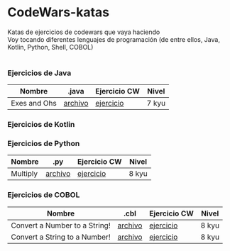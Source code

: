 # CodeWars-katas
Katas de ejercicios de codewars que vaya haciendo<br>
Voy tocando diferentes lenguajes de programación (de entre ellos, Java, Kotlin, Python, Shell, COBOL)<br>
<br>

### Ejercicios de Java

|  Nombre | .java | Ejercicio CW | Nivel |
|---|---|---|---|
| Exes and Ohs | [archivo](https://github.com/insonyy/CodeWars-katas/blob/main/java/ExsAndOhs.java)  |  [ejercicio](https://www.codewars.com/kata/55908aad6620c066bc00002a) | 7 kyu |


### Ejercicios de Kotlin

### Ejercicios de Python

|  Nombre | .py | Ejercicio CW | Nivel |
|---|---|---|---|
| Multiply | [archivo](https://github.com/insonyy/CodeWars-katas/blob/main/python/multiply.py)  |  [ejercicio](https://www.codewars.com/kata/50654ddff44f800200000004) | 8 kyu |

### Ejercicios de COBOL

|  Nombre | .cbl | Ejercicio CW | Nivel |
|---|---|---|---|
| Convert a Number to a String! | [archivo](https://github.com/insonyy/CodeWars-katas/blob/main/cobol/numbertostring.cbl)  |  [ejercicio](https://www.codewars.com/kata/5265326f5fda8eb1160004c8) | 8 kyu |
| Convert a String to a Number! | [archivo](https://github.com/insonyy/CodeWars-katas/blob/main/cobol/stringtonumber.cbl) | [ejercicio](https://www.codewars.com/kata/544675c6f971f7399a000e79/cobol) | 8 kyu |
